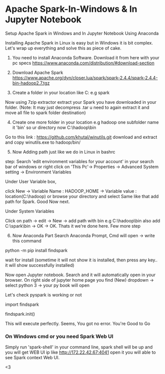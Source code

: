 # Apache Spark-In-Windows & In Jupyter Notebook
Setup Apache Spark in Windows and In Jupyter Notebook Using Anaconda

Installing Apache Spark in Linux is easy but in Windows it is bit complex. Let's wrap up everything and solve this as piece of cake.

1. You need to install Anaconda Software.
Download it from here with your pc specs
https://www.anaconda.com/distribution/#download-section

2. Download Apache Spark
https://www.apache.org/dyn/closer.lua/spark/spark-2.4.4/spark-2.4.4-bin-hadoop2.7.tgz

3. Create a folder in your location like C:
 e.g spark
 
Now using 7zip extractor extract your Spark you have downloaded in your folder.
(Note: It may just decompress .tar u need to again extract it and move all file to spark folder destination)

4. Create one more folder in your location
e.g hadoop
one subfolder name it 'bin'
so ur directory now
  C:\hadoop\bin

Go to this link : https://github.com/khutal/winutils.git
download and extract and copy winutils.exe to hadoop/bin/

5. Now Adding path just like we do in Linux in bashrc

 step: 
 Search 'edit environment variables for your account' in your search bar of windows
 or right click on 'This Pc'-> Properties -> Advanced System setting -> Environment Variables
 
 Under User Variable box, 
 
 click New -> Variable Name : HADOOP_HOME -> Variable value : location(C:\hadoop) or browse your directory and select
 Same like that add path for Spark. Good Now next.
 
 Under System Variables
 
 Click on path -> edit -> New -> add path with bin e.g C:\hadoop\bin also add C:\spark\bin -> OK -> OK.  Thats it we're done here. Few more step
 
 6. Now Anaconda Part
 Search Anaconda Prompt, Cmd will open -> write this command
 
 python -m pip install findspark
 
 wait for install (sometime it will not show it is installed, then press any key.. it will show successfully installed)
 
 Now open Jupyter notebook. Search and it will automatically open in your browser.
 On right side of jupyter home page you find (New) dropdown -> select python 3 -> your py book will open
 
 Let's check pyspark is working or not
 
 import findspark
 
 findspark.init()
 
 This will execute perfectly. Seems, You got no error. You're Good to Go

### On Windows cmd or you need Spark Web UI
Simply run 'spark-shell' in your command line, spark shell will be up and you will get WEB UI ip like  http://172.22.42.67:4041
open it you will able to see Spark context Web UI.

<3
